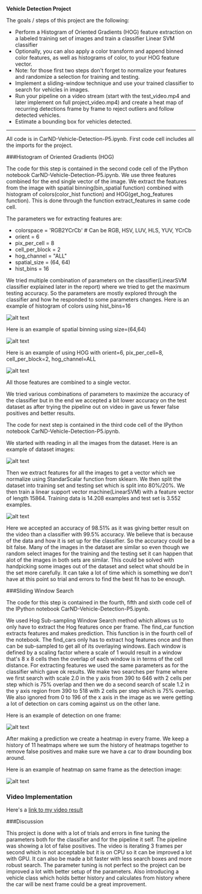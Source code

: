 **Vehicle Detection Project**

The goals / steps of this project are the following:

* Perform a Histogram of Oriented Gradients (HOG) feature extraction on a labeled training set of images and train a classifier Linear SVM classifier
* Optionally, you can also apply a color transform and append binned color features, as well as histograms of color, to your HOG feature vector. 
* Note: for those first two steps don't forget to normalize your features and randomize a selection for training and testing.
* Implement a sliding-window technique and use your trained classifier to search for vehicles in images.
* Run your pipeline on a video stream (start with the test_video.mp4 and later implement on full project_video.mp4) and create a heat map of recurring detections frame by frame to reject outliers and follow detected vehicles.
* Estimate a bounding box for vehicles detected.

[//]: # (Image References)
[image1]: ./output_images/colorhist.png
[image2]: ./output_images/bin_spat.png
[image3]: ./output_images/hog_example.png
[image4]: ./output_images/carnotcar.png
[image5]: ./output_images/trainingdata.png
[image6]: ./output_images/detection.png
[image7]: ./output_images/heatmap_example.png

---
All code is in CarND-Vehicle-Detection-P5.ipynb.
First code cell includes all the imports for the project.

###Histogram of Oriented Gradients (HOG)

The code for this step is contained in the second code cell of the IPython notebook CarND-Vehicle-Detection-P5.ipynb.
We use three features combined for the end single vector of the image. We extract the features from the image with spatial binning(bin_spatial function) combined with histogram of colors(color_hist function) and HOG(get_hog_features function). This is done through the function extract_features in same code cell.

The parameters we for extracting features are:
* colorspace = 'RGB2YCrCb' # Can be RGB, HSV, LUV, HLS, YUV, YCrCb
* orient = 6
* pix_per_cell = 8
* cell_per_block = 2
* hog_channel = "ALL"
* spatial_size = (64, 64)
* hist_bins = 16

We tried multiple combination of parameters on the classifier(LinearSVM classifier explained later in the report) where we tried to get the maximum testing accuracy. So the parameters are mostly explored through the classifier and how he responded to some parameters changes.
Here is an example of histogram of colors using hist_bins=16

![alt text][image1]

Here is an example of spatial binning using size=(64,64)

![alt text][image2]

Here is an example of using HOG with orient=6, pix_per_cell=8, cell_per_block=2, hog_channel=ALL

![alt text][image3]

All those features are combined to a single vector.


We tried various combinations of parameters to maximize the accuracy of the classifier but in the end we accepted a bit lower accuracy on the test dataset as after trying the pipeline out on video in gave us fewer false positives and better results.


The code for next step is contained in the third code cell of the IPython notebook CarND-Vehicle-Detection-P5.ipynb.

We started with reading in all the images from the dataset. 
Here is an example of dataset images:

![alt text][image4]

Then we extract features for all the images to get a vector which we normalize using StandarScalar function from sklearn. 
We then split the dataset into training set and testing set which is split into 80%/20%.
We then train a linear support vector machine(LinearSVM) with a feature vector of length 15864. Training data is 14.208 examples and test set is 3.552 examples.

![alt text][image5]

Here we accepted an accuracy of 98.51% as it was giving better result on the video than a classifier with 99.5% accuracy. We believe that is because of the data and how it is set up for the classifier. So the accuracy could be a bit false. Many of the images in the dataset are similar so even though we random select images for the training and the testing set it can happen that alot of the images in both sets are similar. This could be solved with handpicking some images out of the dataset and select what should be in the set more carefully. It can take a lot of time which is something we don't have at this point so trial and errors to find the best fit has to be enough.


###Sliding Window Search

The code for this step is contained in the fourth, fifth and sixth code cell of the IPython notebook CarND-Vehicle-Detection-P5.ipynb.

We used Hog Sub-sampling Window Search method which allows us to only have to extract the Hog features once per frame. The find_car function extracts features and makes prediction. This function is in the fourth cell of the notebook. The find_cars only has to extract hog features once and then can be sub-sampled to get all of its overlaying windows. Each window is defined by a scaling factor where a scale of 1 would result in a window that's 8 x 8 cells then the overlap of each window is in terms of the cell distance.
For extracting features we used the same parameters as for the classifier which gave ok results. We make two searches per frame where we first search with scale 2.0 in the y axis from 390 to 646 with 2 cells per step which is 75% overlap and then we do a second search of scale 1.2 in the y axis region from 390 to 518 with 2 cells per step which is 75% overlap. We also ignored from 0 to 196 of the x axis in the image as we were getting a lot of detection on cars coming against us on the other lane.

Here is an example of detection on one frame:

![alt text][image6]

After making a prediction we create a heatmap in every frame. We keep a history of 11 heatmaps where we sum the history of heatmaps together to remove false positives and make sure we have a car to draw bounding box around. 

Here is an example of heatmap on same frame as the detection image:

![alt text][image7]


### Video Implementation

Here's a [link to my video result](https://youtu.be/aYDkidcjgz0)


###Discussion

This project is done with a lot of trials and errors in fine tuning the parameters both for the classifier and for the pipeline it self. The pipeline was showing a lot of false positives. The video is iterating 3 frames per second which is not acceptable but it is on CPU so it can be improved a lot with GPU. It can also be made a bit faster with less search boxes and more robust search. 
The parameter tuning is not perfect so the project can be improved a lot with better setup of the parameters. Also introducing a vehicle class which holds better history and calculates from history where the car will be next frame could be a great improvement. 


